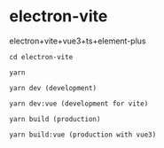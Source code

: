 # electron-vite
electron+vite+vue3+ts+element-plus

```
cd electron-vite
```

```
yarn
```

```
yarn dev (development)
```

```
yarn dev:vue (development for vite)
```

```
yarn build (production)
```

```
yarn build:vue (production with vue3)
```
